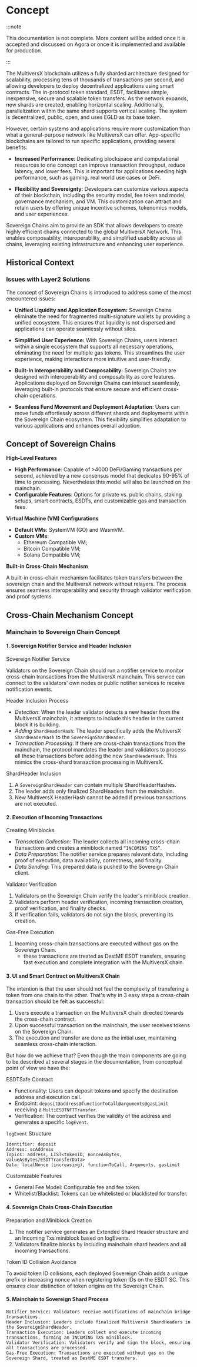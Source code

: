 # Concept

:::note

This documentation is not complete. More content will be added once it is accepted and discussed on Agora or once it is implemented and available for production.

:::

The MultiversX blockchain utilizes a fully sharded architecture designed for scalability, processing tens of thousands of transactions per second, and allowing developers to deploy decentralized applications using smart contracts. The in-protocol token standard, ESDT, facilitates simple, inexpensive, secure and scalable token transfers. As the network expands, new shards are created, enabling horizontal scaling. Additionally, parallelization within the same shard supports vertical scaling. The system is decentralized, public, open, and uses EGLD as its base token.

However, certain systems and applications require more customization than what a general-purpose network like MultiversX can offer. App-specific blockchains are tailored to run specific applications, providing several benefits:

- **Increased Performance**: Dedicating blockspace and computational resources to one concept can improve transaction throughput, reduce latency, and lower fees. This is important for applications needing high performance, such as gaming, real world use cases or DeFi.

- **Flexibility and Sovereignty**: Developers can customize various aspects of their blockchain, including the security model, fee token and model, governance mechanism, and VM. This customization can attract and retain users by offering unique incentive schemes, tokenomics models, and user experiences.

Sovereign Chains aim to provide an SDK that allows developers to create highly efficient chains connected to the global MultiversX Network. This enables composability, interoperability, and simplified usability across all chains, leveraging existing infrastructure and enhancing user experience.

## Historical Context

### Issues with Layer2 Solutions

The concept of Sovereign Chains is introduced to address some of the most encountered issues:

- **Unified Liquidity and Application Ecosystem:** Sovereign Chains eliminate the need for fragmented multi-signature wallets by providing a unified ecosystem. This ensures that liquidity is not dispersed and applications can operate seamlessly without silos.

- **Simplified User Experience:** With Sovereign Chains, users interact within a single ecosystem that supports all necessary operations, eliminating the need for multiple gas tokens. This streamlines the user experience, making interactions more intuitive and user-friendly.

- **Built-In Interoperability and Composability:** Sovereign Chains are designed with interoperability and composability as core features. Applications deployed on Sovereign Chains can interact seamlessly, leveraging built-in protocols that ensure secure and efficient cross-chain operations.

- **Seamless Fund Movement and Deployment Adaptation**: Users can move funds effortlessly across different shards and deployments within the Sovereign Chain ecosystem. This flexibility simplifies adaptation to various applications and enhances overall adoption.

## Concept of Sovereign Chains

**High-Level Features**

- **High Performance**: Capable of >4000 DeFi/Gaming transactions per second, achieved by a new consensus model that dedicates 90-95% of time to processing. Nevertheless this model will also be launched on the mainchain.
- **Configurable Features**: Options for private vs. public chains, staking setups, smart contracts, ESDTs, and customizable gas and transaction fees.

**Virtual Machine (VM) Configurations**

- **Default VMs**: SystemVM (GO) and WasmVM.
- **Custom VMs**: 
    - Ethereum Compatible VM;
    - Bitcoin Compatible VM;
    - Solana Compatible VM;

**Built-in Cross-Chain Mechanism**

A built-in cross-chain mechanism facilitates token transfers between the sovereign chain and the MultiversX network without relayers. The process ensures seamless interoperability and security through validator verification and proof systems.

## Cross-Chain Mechanism Concept

### Mainchain to Sovereign Chain Concept

#### 1. Sovereign Notifier Service and Header Inclusion

Sovereign Notifier Service

Validators on the Sovereign Chain should run a notifier service to monitor cross-chain transactions from the MultiversX mainchain. This service can connect to the validators' own nodes or public notifier services to receive notification events.

Header Inclusion Process

- *Detection*: When the leader validator detects a new header from the MultiversX mainchain, it attempts to include this header in the current block it is building.
- *Adding* `ShardHeaderHash`: The leader specifically adds the MultiversX `ShardHeaderHash` to the `SovereignShardHeader`.
- *Transaction Processing*: If there are cross-chain transactions from the mainchain, the protocol mandates the leader and validators to process all these transactions before adding the new `ShardHeaderHash`. This mimics the cross-shard transaction processing in MultiversX.

ShardHeader Inclusion

1. A `SovereignShardHeader` can contain multiple ShardHeaderHashes.
2. The leader adds only finalized ShardHeaders from the mainchain.
3. New MultiversX HeaderHash cannot be added if previous transactions are not executed.

#### 2. Execution of Incoming Transactions
Creating Miniblocks

- *Transaction Collection*: The leader collects all incoming cross-chain transactions and creates a miniblock named `“INCOMING TXS”`.
- *Data Preparation*: The notifier service prepares relevant data, including proof of execution, data availability, correctness, and finality.
- *Data Sending*: This prepared data is pushed to the Sovereign Chain client.

Validator Verification

1. Validators on the Sovereign Chain verify the leader's miniblock creation.
2. Validators perform header verification, incoming transaction creation, proof verification, and finality checks.
3. If verification fails, validators do not sign the block, preventing its creation.

Gas-Free Execution

1. Incoming cross-chain transactions are executed without gas on the Sovereign Chain.
    - these transactions are treated as DestME ESDT transfers, ensuring fast execution and complete integration with the MultiversX chain.

#### 3. UI and Smart Contract on MultiversX Chain

The intention is that the user should not feel the complexity of transfering a token from one chain to the other. That's why in 3 easy steps a cross-chain transaction should be felt as successful:

1. Users execute a transaction on the MultiversX chain directed towards the cross-chain contract.
2. Upon successful transaction on the mainchain, the user receives tokens on the Sovereign Chain.
3. The execution and transfer are done as the initial user, maintaining seamless cross-chain interaction.

But how do we achieve that? Even though the main components are going to be described at several stages in the documentation, from conceptual point of view we have the:

ESDTSafe Contract

- Functionality: Users can deposit tokens and specify the destination address and execution call.
- Endpoint: `deposit@address@functionToCall@arguments@gasLimit` receiving a `MultiESDTNFTTransfer`.
- Verification: The contract verifies the validity of the address and generates a specific `logEvent`.

`logEvent` Structure
```init
Identifier: deposit
Address: scAddress
Topics: address, LIST<tokenID, nonceAsBytes, valueAsBytes/ESDTTransferData>
Data: localNonce (increasing), functionToCall, Arguments, gasLimit
```

Customizable Features

- General Fee Model: Configurable fee and fee token.
- Whitelist/Blacklist: Tokens can be whitelisted or blacklisted for transfer.

#### 4. Sovereign Chain Cross-Chain Execution
Preparation and Miniblock Creation

1. The notifier service generates an Extended Shard Header structure and an Incoming Txs miniblock based on logEvents.
2. Validators finalize blocks by including mainchain shard headers and all incoming transactions.

Token ID Collision Avoidance

To avoid token ID collisions, each deployed Sovereign Chain adds a unique prefix or increasing nonce when registering token IDs on the ESDT SC. This ensures clear distinction of token origins on the Sovereign Chain.

#### 5. Mainchain to Sovereign Shard Process

    Notifier Service: Validators receive notifications of mainchain bridge transactions.
    Header Inclusion: Leaders include finalized MultiversX ShardHeaders in the SovereignShardHeader.
    Transaction Execution: Leaders collect and execute incoming transactions, forming an INCOMING TXS miniblock.
    Validator Verification: Validators verify and sign the block, ensuring all transactions are processed.
    Gas-Free Execution: Transactions are executed without gas on the Sovereign Shard, treated as DestME ESDT transfers.


